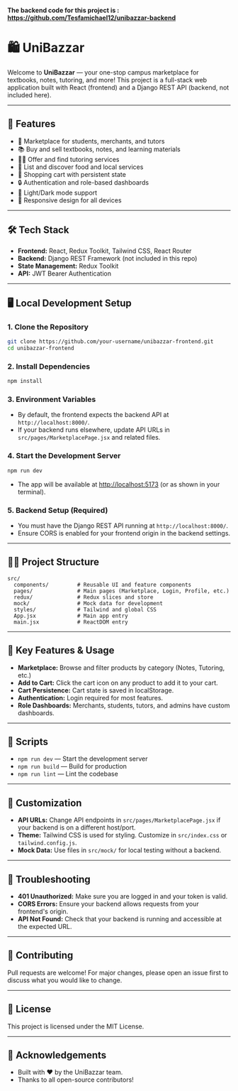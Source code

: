 **The backend code for this project is : https://github.com/Tesfamichael12/unibazzar-backend**

# 🛍️ UniBazzar

Welcome to **UniBazzar** — your one-stop campus marketplace for textbooks, notes, tutoring, and more!
This project is a full-stack web application built with React (frontend) and a Django REST API (backend, not included here).

---

## 🚀 Features

- 🏫 Marketplace for students, merchants, and tutors
- 📚 Buy and sell textbooks, notes, and learning materials
- 👨‍🏫 Offer and find tutoring services
- 🍔 List and discover food and local services
- 🛒 Shopping cart with persistent state
- 🔒 Authentication and role-based dashboards
- 🌙 Light/Dark mode support
- 📱 Responsive design for all devices

---

## 🛠️ Tech Stack

- **Frontend:** React, Redux Toolkit, Tailwind CSS, React Router
- **Backend:** Django REST Framework (not included in this repo)
- **State Management:** Redux Toolkit
- **API:** JWT Bearer Authentication

---

## 🖥️ Local Development Setup

### 1. Clone the Repository

```bash
git clone https://github.com/your-username/unibazzar-frontend.git
cd unibazzar-frontend
```

### 2. Install Dependencies

```bash
npm install
```

### 3. Environment Variables

- By default, the frontend expects the backend API at `http://localhost:8000/`.
- If your backend runs elsewhere, update API URLs in `src/pages/MarketplacePage.jsx` and related files.

### 4. Start the Development Server

```bash
npm run dev
```

- The app will be available at [http://localhost:5173](http://localhost:5173) (or as shown in your terminal).

### 5. Backend Setup (Required)

- You must have the Django REST API running at `http://localhost:8000/`.
- Ensure CORS is enabled for your frontend origin in the backend settings.

---

## 🧑‍💻 Project Structure

```
src/
  components/         # Reusable UI and feature components
  pages/              # Main pages (Marketplace, Login, Profile, etc.)
  redux/              # Redux slices and store
  mock/               # Mock data for development
  styles/             # Tailwind and global CSS
  App.jsx             # Main app entry
  main.jsx            # ReactDOM entry
```

---

## 🛒 Key Features & Usage

- **Marketplace:** Browse and filter products by category (Notes, Tutoring, etc.)
- **Add to Cart:** Click the cart icon on any product to add it to your cart.
- **Cart Persistence:** Cart state is saved in localStorage.
- **Authentication:** Login required for most features.
- **Role Dashboards:** Merchants, students, tutors, and admins have custom dashboards.

---

## 📝 Scripts

- `npm run dev` — Start the development server
- `npm run build` — Build for production
- `npm run lint` — Lint the codebase

---

## 🧩 Customization

- **API URLs:** Change API endpoints in `src/pages/MarketplacePage.jsx` if your backend is on a different host/port.
- **Theme:** Tailwind CSS is used for styling. Customize in `src/index.css` or `tailwind.config.js`.
- **Mock Data:** Use files in `src/mock/` for local testing without a backend.

---

## 🐞 Troubleshooting

- **401 Unauthorized:** Make sure you are logged in and your token is valid.
- **CORS Errors:** Ensure your backend allows requests from your frontend's origin.
- **API Not Found:** Check that your backend is running and accessible at the expected URL.

---

## 🤝 Contributing

Pull requests are welcome! For major changes, please open an issue first to discuss what you would like to change.

---

## 📄 License

This project is licensed under the MIT License.

---

## 🙏 Acknowledgements

- Built with ❤️ by the UniBazzar team.
- Thanks to all open-source contributors!
